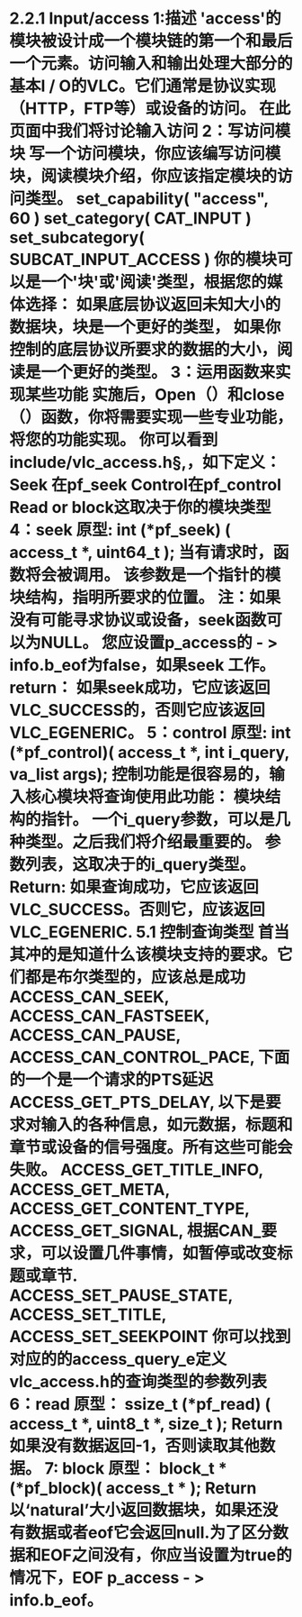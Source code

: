 <meta http-equiv="Content-Type" content="text/html; charset=UTF-8">

<html>

<head>

   <title>input/access</title>

</head>

<body>

<h1>
 2.2.1 Input/access
1:描述
'access'的模块被设计成一个模块链的第一个和最后一个元素。访问输入和输出处理大部分的基本I / O的VLC。它们通常是协议实现（HTTP，FTP等）或设备的访问。
 在此页面中我们将讨论输入访问
2：写访问模块
写一个访问模块，你应该编写访问模块，阅读模块介绍，你应该指定模块的访问类型。
set_capability( "access", 60 )  
set_category( CAT_INPUT )                                                                                                                                                                                set_subcategory( SUBCAT_INPUT_ACCESS )
你的模块可以是一个'块'或'阅读'类型，根据您的媒体选择：
  如果底层协议返回未知大小的数据块，块是一个更好的类型，
  如果你控制的底层协议所要求的数据的大小，阅读是一个更好的类型。
3：运用函数来实现某些功能
实施后，Open（）和close（）函数，你将需要实现一些专业功能，将您的功能实现。
你可以看到include/vlc_access.h§,，如下定义：
Seek 在pf_seek
Control在pf_control
Read or block这取决于你的模块类型
4：seek
原型:
int         (*pf_seek) ( access_t *, uint64_t );
当有请求时，函数将会被调用。
该参数是一个指针的模块结构，指明所要求的位置。
 注：如果没有可能寻求协议或设备，seek函数可以为NULL。 
您应设置p_access的 - > info.b_eof为false，如果seek 工作。
return：
如果seek成功，它应该返回VLC_SUCCESS的，否则它应该返回VLC_EGENERIC。
5：control
原型:
int         (*pf_control)( access_t *, int i_query, va_list args);
控制功能是很容易的，输入核心模块将查询使用此功能：
  模块结构的指针。
  一个i_query参数，可以是几种类型。之后我们将介绍最重要的。
  参数列表，这取决于的i_query类型。
Return:
如果查询成功，它应该返回VLC_SUCCESS。否则它，应该返回VLC_EGENERIC.
5.1 控制查询类型
首当其冲的是知道什么该模块支持的要求。它们都是布尔类型的，应该总是成功
ACCESS_CAN_SEEK,        
ACCESS_CAN_FASTSEEK,    
ACCESS_CAN_PAUSE,       
ACCESS_CAN_CONTROL_PACE,
下面的一个是一个请求的PTS延迟
ACCESS_GET_PTS_DELAY,
以下是要求对输入的各种信息，如元数据，标题和章节或设备的信号强度。所有这些可能会失败。
ACCESS_GET_TITLE_INFO,  
ACCESS_GET_META,        
ACCESS_GET_CONTENT_TYPE,
ACCESS_GET_SIGNAL,    
根据CAN_要求，可以设置几件事情，如暂停或改变标题或章节.
ACCESS_SET_PAUSE_STATE,
ACCESS_SET_TITLE,
ACCESS_SET_SEEKPOINT
你可以找到对应的的access_query_e定义vlc_access.h的查询类型的参数列表
6：read
原型：
ssize_t     (*pf_read) ( access_t *, uint8_t *, size_t );
Return
如果没有数据返回-1，否则读取其他数据。
7: block
原型：
block_t    *(*pf_block)( access_t * );
Return
以‘natural’大小返回数据块，如果还没有数据或者eof它会返回null.为了区分数据和EOF之间没有，你应当设置为true的情况下，EOF p_access - > info.b_eof。
</h1>
</body>
</html>



